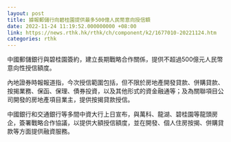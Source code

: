```yaml
---
layout: post
title: 據報郵儲行向碧桂園提供最多500億人民幣意向授信額
date: 2022-11-24 11:19:52.000000000 +08:00
link: https://news.rthk.hk/rthk/ch/component/k2/1677010-20221124.htm
categories: rthk
---
```


中國郵儲銀行與碧桂園簽約，建立長期戰略合作關係，提供不超過500億元人民幣意向性授信額度。

內地證券時報報道指，今次授信範圍包括，但不限於房地產開發貸款、併購貸款、按揭業務、保函、保理、債券投資，以及其他形式的資金融通等；及為關聯項目公司開發的房地產項目業主，提供按揭貸款授信。

中國銀行和交通銀行等多間中資大行上日宣布，與萬科、龍湖、碧桂園等龍頭房企，簽署戰略合作協議，以提供大額授信額度，並在開發、個人住房按揭、併購貸款等方面提供融資服務。
